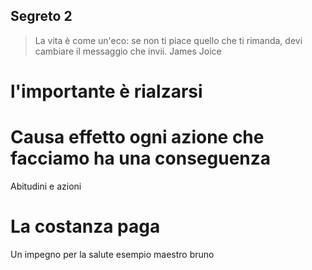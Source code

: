 
## Segreto 2

> La vita è come un'eco: se non ti piace quello che ti rimanda, devi cambiare il messaggio che invii.
James Joice

# l'importante è rialzarsi 
# Causa effetto ogni azione che facciamo ha una conseguenza 

Abitudini e azioni 



# La costanza paga

Un impegno per la salute esempio maestro bruno 





<!--stackedit_data:
eyJoaXN0b3J5IjpbNzA3NDU0OTMwLDUzNDc2NTQ4NiwyMDE4MD
Q1ODc2LDM1NDAzMzgzNSwxMTU4NDY2ODQwXX0=
-->